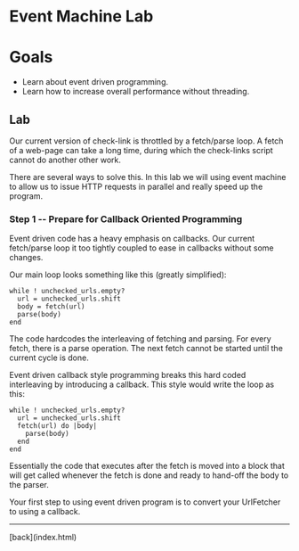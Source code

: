 # Event Machine Lab

# Goals

* Learn about event driven programming.
* Learn how to increase overall performance without threading.

## Lab

Our current version of check-link is throttled by a fetch/parse loop.
A fetch of a web-page can take a long time, during which the
check-links script cannot do another other work.

There are several ways to solve this.  In this lab we will using event
machine to allow us to issue HTTP requests in parallel and really
speed up the program.

### Step 1 -- Prepare for Callback Oriented Programming

Event driven code has a heavy emphasis on callbacks. Our current
fetch/parse loop it too tightly coupled to ease in callbacks without
some changes.

Our main loop looks something like this (greatly simplified):

    while ! unchecked_urls.empty?
      url = unchecked_urls.shift
      body = fetch(url)
      parse(body)
    end

The code hardcodes the interleaving of fetching and parsing.  For
every fetch, there is a parse operation.  The next fetch cannot be
started until the current cycle is done.

Event driven callback style programming breaks this hard coded
interleaving by introducing a callback.  This style would write the
loop as this:

    while ! unchecked_urls.empty?
      url = unchecked_urls.shift
      fetch(url) do |body|
        parse(body)
      end
    end

Essentially the code that executes after the fetch is moved into a
block that will get called whenever the fetch is done and ready to
hand-off the body to the parser.

Your first step to using event driven program is to convert your
UrlFetcher to using a callback.



<hr>
[back](index.html)
